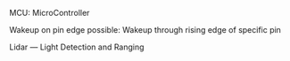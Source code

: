 
MCU: MicroController

Wakeup on pin edge possible: Wakeup through rising edge of specific pin



Lidar — Light Detection and Ranging

